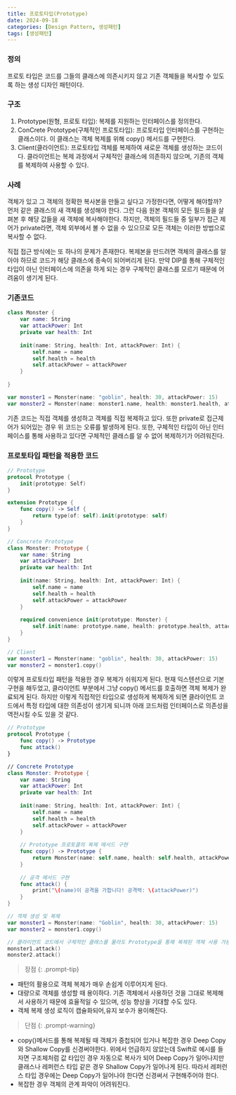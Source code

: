 ```yaml
---
title: 프로토타입(Prototype) 
date: 2024-09-18 
categories: [Design Pattern, 생성패턴]
tags: [생성패턴]
---
```

### 정의
프로토 타입은 코드를 그들의 클래스에 의존시키지 않고 기존 객체들을 복사할 수 있도록 하는 생성 디자인 패턴이다.   
  
### 구조
1. Prototype(원형, 프로토 타입): 복제를 지원하는 인터페이스를 정의한다.
2. ConCrete Prototype(구체적인 프로토타입): 프로토타입 인터페이스를 구현하는 클래스이다. 이 클래스는 객체 복제를 위해 copy() 메서드를 구현한다.
3. Client(클라이언트): 프로토타입 객체를 복제하여 새로운 객체를 생성하는 코드이다. 클라이언트는 복제 과정에서 구체적인 클래스에 의존하지 않으며, 기존의 객체를 복제하여 사용할 수 있다.  
  
### 사례
객체가 있고 그 객체의 정확한 복사본을 만들고 싶다고 가정한다면, 어떻게 해야할까? 먼저 같은 클래스의 새 객체를 생성해야 한다. 그런 다음 원본 객체의 모든 필드들을 살펴본 후 해당 값들을 새 객체에 복사해야한다. 하지만, 객체의 필드들 중 일부가 접근 제어가 private라면, 객체 외부에서 볼 수 없을 수 있으므로 모든 객체는 이러한 방법으로 복사할 수 없다.  
  
직접 접근 방식에는 또 하나의 문제가 존재한다. 복제본을 만드려면 객체의 클래스를 알아야 하므로 코드가 해당 클래스에 종속이 되어버리게 된다. 만약 DIP를 통해 구체적인 타입이 아닌 인터페이스에 의존을 하게 되는 경우 구체적인 클래스를 모르기 때문에 어려움이 생기게 된다.  
  
### 기존코드
```swift
class Monster {
    var name: String
    var attackPower: Int
    private var health: Int
    
    init(name: String, health: Int, attackPower: Int) {
        self.name = name
        self.health = health
        self.attackPower = attackPower
    }
    
}

var monster1 = Monster(name: "goblin", health: 30, attackPower: 15)
var monster2 = Monster(name: monster1.name, health: monster1.health, attackPower: monster1.attackPower)
```
  
기존 코드는 직접 객체를 생성하고 객체를 직접 복제하고 있다. 또한 private로 접근제어가 되어있는 경우 위 코드는 오류를 발생하게 된다. 또한, 구체적인 타입이 아닌 인터페이스를 통해 사용하고 있다면 구체적인 클래스를 알 수 없어 복제하기가 어려워진다.

### 프로토타입 패턴을 적용한 코드
```swift
// Prototype
protocol Prototype {
    init(prototype: Self)
}

extension Prototype {
    func copy() -> Self {
        return type(of: self).init(prototype: self)
    }
}

// Concrete Prototype
class Monster: Prototype {
    var name: String
    var attackPower: Int
    private var health: Int
    
    init(name: String, health: Int, attackPower: Int) {
        self.name = name
        self.health = health
        self.attackPower = attackPower
    }
    
    required convenience init(prototype: Monster) {
        self.init(name: prototype.name, health: prototype.health, attackPower: prototype.attackPower)
    }
}

// Client
var monster1 = Monster(name: "goblin", health: 30, attackPower: 15)
var monster2 = monster1.copy()
```  
  
이렇게 프로토타입 패턴을 적용한 경우 복제가 쉬워지게 된다. 현재 익스텐션으로 기본 구현을 해두었고, 클라이언트 부분에서 그냥 copy() 메서드를 호출하면 객체 복제가 완료되게 된다. 하지만 이렇게 직접적인 타입으로 생성하게 복제하게 되면 클라이언트 코드에서 특정 타입에 대한 의존성이 생기게 되니까 아래 코드처럼 인터페이스로 의존성을 역전시킬 수도 있을 것 같다.  
  
```swift
// Prototype
protocol Prototype {
    func copy() -> Prototype
    func attack()
}

// Concrete Prototype
class Monster: Prototype {
    var name: String
    var attackPower: Int
    private var health: Int
    
    init(name: String, health: Int, attackPower: Int) {
        self.name = name
        self.health = health
        self.attackPower = attackPower
    }
    
    // Prototype 프로토콜의 복제 메서드 구현
    func copy() -> Prototype {
        return Monster(name: self.name, health: self.health, attackPower: self.attackPower)
    }
    
    // 공격 메서드 구현
    func attack() {
        print("\(name)이 공격을 가합니다! 공격력: \(attackPower)")
    }
}

// 객체 생성 및 복제
var monster1 = Monster(name: "Goblin", health: 30, attackPower: 15)
var monster2 = monster1.copy()

// 클라이언트 코드에서 구체적인 클래스를 몰라도 Prototype을 통해 복제된 객체 사용 가능
monster1.attack()
monster2.attack()
```
  
>장점
{: .prompt-tip}
- 패턴의 활용으로 객체 복제가 매우 손쉽게 이루어지게 된다.
- 대량으로 객체를 생성할 때 용이하다. 기존 객체에서 사용하던 것을 그대로 복제해서 사용하기 때문에 효율적일 수 있으며, 성능 향상을 기대할 수도 있다.
- 객체 복제 생성 로직이 캡슐화되어,유지 보수가 용이해진다.  
  
>단점
{: .prompt-warning}
- copy()메서드를 통해 복제될 때 객체가 중첩되어 있거나 복잡한 경우 Deep Copy와 Shallow Copy를 신경써야한다. 위에서 언급하지 않았는데 Swift로 예시를 들자면 구조체처럼 값 타입인 경우 자동으로 복사가 되어 Deep Copy가 일어나지만 클래스나 레퍼런스 타입 같은 경우 Shallow Copy가 일어나게 된다. 따라서 레퍼런스 타입 경우에는 Deep Copy가 일어나야 한다면 신경써서 구현해주어야 한다.
- 복잡한 경우 객체의 관계 파악이 어려워진다.
